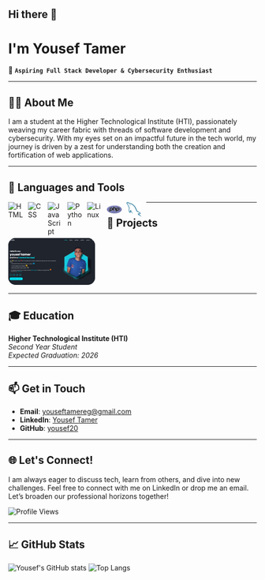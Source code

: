 ## Hi there 👋
# I'm Yousef Tamer

🌟 **`Aspiring Full Stack Developer & Cybersecurity Enthusiast`**  

---

## 🧑‍💻 About Me

I am a student at the Higher Technological Institute (HTI), passionately weaving my career fabric with threads of software development and cybersecurity. With my eyes set on an impactful future in the tech world, my journey is driven by a zest for understanding both the creation and fortification of web applications.

---
## 🧰 Languages and Tools
<img align="left" alt="HTML" width="30px" style="padding-right:10px;" src="https://cdn.jsdelivr.net/gh/devicons/devicon/icons/html5/html5-plain.svg" />
<img align="left" alt="CSS" width="30px" style="padding-right:10px;" src="https://cdn.jsdelivr.net/gh/devicons/devicon/icons/css3/css3-plain.svg" />
<img align="left" alt="JavaScript" width="30px" style="padding-right:10px;" src="https://cdn.jsdelivr.net/gh/devicons/devicon/icons/javascript/javascript-plain.svg" />
<img align="left" alt="Python" width="30px" style="padding-right:10px;" src="https://cdn.jsdelivr.net/gh/devicons/devicon/icons/python/python-plain.svg" />
<img align="left" alt="Linux" width="30px" style="padding-right:10px;" src="https://cdn.jsdelivr.net/gh/devicons/devicon/icons/linux/linux-original.svg" />
<img align="left" alt="Linux" width="30px" style="padding-right:10px;" src="https://raw.githubusercontent.com/devicons/devicon/6910f0503efdd315c8f9b858234310c06e04d9c0/icons/php/php-original.svg" />
<img align="left" alt="Linux" width="30px" style="padding-right:10px;" src="https://raw.githubusercontent.com/devicons/devicon/6910f0503efdd315c8f9b858234310c06e04d9c0/icons/mysql/mysql-original.svg" />

---

## 📂 Projects

<a href="https://github.com/youseftamer/youseftamer-website"><img src="https://raw.githubusercontent.com/youseftamer/youseftamer-website/a1adafa6f09c6622042e63b6f03773bb6d4dc850/Yousef-Portfolio-Website.png" alt="screen-shot" style="position: relative;
            width: 35%;
            max-width: 250px;
            height: auto;
            background-color: #0d1117;
            border-radius: 15px;
            overflow: hidden;
            display: inline-block;"></a>

---

## 🎓 Education

**Higher Technological Institute (HTI)**  
_Second Year Student_  
_Expected Graduation: 2026_

---

## 📫 Get in Touch

- **Email**: [youseftamereg@gmail.com](mailto:youseftamereg@gmail.com)
- **LinkedIn**: [Yousef Tamer](https://www.linkedin.com/in/yousef-tamer-15388a293)
- **GitHub**: [yousef20](https://github.com/yousef20)

---

## 🌐 Let's Connect!

I am always eager to discuss tech, learn from others, and dive into new challenges. Feel free to connect with me on LinkedIn or drop me an email. Let’s broaden our professional horizons together!

![Profile Views](https://komarev.com/ghpvc/?username=youseftamer&color=blue&style=flat)

---

## 📈 GitHub Stats

![Yousef's GitHub stats](https://github-readme-stats.vercel.app/api?username=youseftamer&show_icons=true&theme=radical)
![Top Langs](https://github-readme-stats.vercel.app/api/top-langs/?username=youseftamer&layout=compact&theme=radical)

